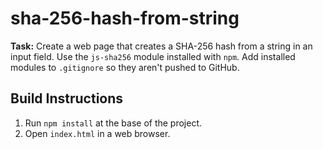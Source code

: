 sha-256-hash-from-string
========================

**Task:** Create a web page that creates a SHA-256 hash from a string in an
input field. Use the `js-sha256` module installed with `npm`. Add installed
modules to `.gitignore` so they aren't pushed to GitHub.


Build Instructions
------------------

1. Run `npm install` at the base of the project.
2. Open `index.html` in a web browser.
